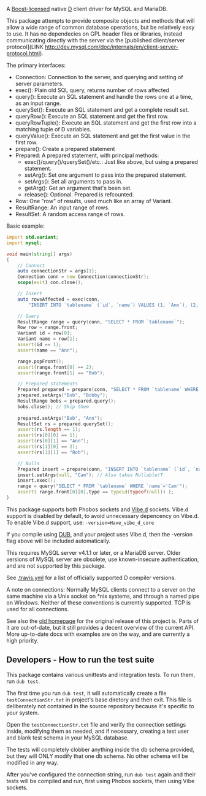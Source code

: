 A [Boost-licensed](http://www.boost.org/LICENSE_1_0.txt) native [D](http://dlang.org)
client driver for MySQL and MariaDB.

This package attempts to provide composite objects and methods that will
allow a wide range of common database operations, but be relatively easy to
use. It has no dependecies on GPL header files or libraries, instead communicating
directly with the server via the
[published client/server protocol](LINK http://dev.mysql.com/doc/internals/en/client-server-protocol.html).

The primary interfaces:
- Connection: Connection to the server, and querying and setting of server parameters.
- exec(): Plain old SQL query, returns number of rows affected
- query(): Execute an SQL statement and handle the rows one at a time, as an input range.
- querySet(): Execute an SQL statement and get a complete result set.
- queryRow(): Execute an SQL statement and get the first row.
- queryRowTuple(): Execute an SQL statement and get the first row into a matching tuple of D variables.
- queryValue(): Execute an SQL statement and get the first value in the first row.
- prepare(): Create a prepared statement
- Prepared: A prepared statement, with principal methods:
	- exec()/query()/querySet()/etc.: Just like above, but using a prepared statement.
	- setArg(): Set one argument to pass into the prepared statement.
	- setArgs(): Set all arguments to pass in.
	- getArg(): Get an argument that's been set.
	- release(): Optional. Prepared is refcounted.
- Row: One "row" of results, used much like an array of Variant.
- ResultRange: An input range of rows.
- ResultSet: A random access range of rows.

Basic example:
```d
import std.variant;
import mysql;

void main(string[] args)
{
	// Connect
	auto connectionStr = args[1];
	Connection conn = new Connection(connectionStr);
	scope(exit) con.close();

	// Insert
	auto rowsAffected = exec(conn,
		"INSERT INTO `tablename` (`id`, `name`) VALUES (1, `Ann`), (2, `Bob`)");

	// Query
	ResultRange range = query(conn, "SELECT * FROM `tablename`");
	Row row = range.front;
	Variant id = row[0];
	Variant name = row[1];
	assert(id == 1);
	assert(name == "Ann");

	range.popFront();
	assert(range.front[0] == 2);
	assert(range.front[1] == "Bob");

	// Prepared statements
	Prepared prepared = prepare(conn, "SELECT * FROM `tablename` WHERE `name`=? OR `name`=?");
	prepared.setArgs("Bob", "Bobby");
	ResultRange bobs = prepared.query();
	bobs.close(); // Skip them
	
	prepared.setArgs("Bob", "Ann");
	ResultSet rs = prepared.querySet();
	assert(rs.length == 1);
	assert(rs[0][0] == 1);
	assert(rs[0][1] == "Ann");
	assert(rs[1][0] == 2);
	assert(rs[1][1] == "Bob");

	// Nulls
	Prepared insert = prepare(conn, "INSERT INTO `tablename` (`id`, `name`) VALUES (?,?)");
	insert.setArgs(null, "Cam"); // Also takes Nullable!T
	insert.exec();
	range = query("SELECT * FROM `tablename` WHERE `name`='Cam'");
	assert( range.front[0][0].type == typeid(typeof(null)) );
}
```

This package supports both Phobos sockets and [Vibe.d](http://vibed.org/)
sockets. Vibe.d support is disabled by default, to avoid unnecessary
depencency on Vibe.d. To enable Vibe.d support, use:
	`-version=Have_vibe_d_core`

If you compile using [DUB](http://code.dlang.org/getting_started),
and your project uses Vibe.d, then the -version flag above will be included
automatically.

This requires MySQL server v4.1.1 or later, or a MariaDB server. Older
versions of MySQL server are obsolete, use known-insecure authentication,
and are not supported by this package.

See [.travis.yml](https://github.com/mysql-d/mysql-native/blob/master/.travis.yml)
for a list of officially supported D compiler versions.

A note on connections: Normally MySQL clients connect to a server on
the same machine via a Unix socket on *nix systems,
and through a named pipe on Windows. Neither of these conventions is
currently supported. TCP is used for all connections.

See also the [old homepage](http://britseyeview.com/software/mysqln/)
for the original release of this project is. Parts of it are out-of-date,
but it still provides a decent overview of the current API. More up-to-date
docs with examples are on the way, and are currently a high priority.

Developers - How to run the test suite
--------------------------------------

This package contains various unittests and integration tests. To run them,
run `dub test`.

The first time you run `dub test`, it will automatically create a
file `testConnectionStr.txt` in project's base diretory and then exit.
This file is deliberately not contained in the source repository
because it's specific to your system.

Open the `testConnectionStr.txt` file and verify the connection settings
inside, modifying them as needed, and if necessary, creating a test user and
blank test schema in your MySQL database.

The tests will completely clobber anything inside the db schema provided,
but they will ONLY modify that one db schema. No other schema will be
modified in any way.

After you've configured the connection string, run `dub test` again
and their tests will be compiled and run, first using Phobos sockets,
then using Vibe sockets.
